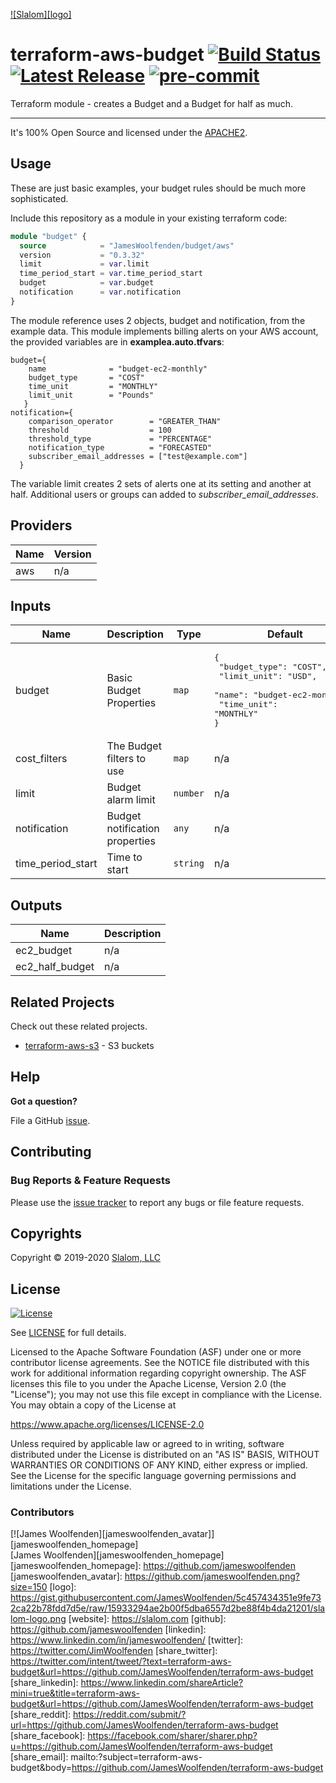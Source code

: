 [![Slalom][logo]](https://slalom.com)

# terraform-aws-budget [![Build Status](https://travis-ci.com/JamesWoolfenden/terraform-aws-budget.svg?branch=master)](https://travis-ci.com/JamesWoolfenden/terraform-aws-budget) [![Latest Release](https://img.shields.io/github/release/JamesWoolfenden/terraform-aws-budget.svg)](https://github.com/JamesWoolfenden/terraform-aws-budget/releases/latest) [![pre-commit](https://img.shields.io/badge/pre--commit-enabled-brightgreen?logo=pre-commit&logoColor=white)](https://github.com/pre-commit/pre-commit)

Terraform module - creates a Budget and a Budget for half as much.

---

It's 100% Open Source and licensed under the [APACHE2](LICENSE).

## Usage

These are just basic examples, your budget rules should be much more sophisticated.

Include this repository as a module in your existing terraform code:

```terraform
module "budget" {
  source            = "JamesWoolfenden/budget/aws"
  version           = "0.3.32"
  limit             = var.limit
  time_period_start = var.time_period_start
  budget            = var.budget
  notification      = var.notification
}
```

The module reference uses 2 objects, budget and notification, from the example data. This module implements billing alerts on your AWS account,
the provided variables are in **examplea.auto.tfvars**:

```HCL
budget={
    name              = "budget-ec2-monthly"
    budget_type       = "COST"
    time_unit         = "MONTHLY"
    limit_unit        = "Pounds"
   }
notification={
    comparison_operator        = "GREATER_THAN"
    threshold                  = 100
    threshold_type             = "PERCENTAGE"
    notification_type          = "FORECASTED"
    subscriber_email_addresses = ["test@example.com"]
  }
```

The variable limit creates 2 sets of alerts one at its setting and another at half.
Additional users or groups can added to *subscriber_email_addresses*.

<!-- BEGINNING OF PRE-COMMIT-TERRAFORM DOCS HOOK -->
## Providers

| Name | Version |
|------|---------|
| aws | n/a |

## Inputs

| Name | Description | Type | Default | Required |
|------|-------------|------|---------|:-----:|
| budget | Basic Budget Properties | `map` | <pre>{<br>  "budget_type": "COST",<br>  "limit_unit": "USD",<br>  "name": "budget-ec2-monthly",<br>  "time_unit": "MONTHLY"<br>}<br></pre> | no |
| cost\_filters | The Budget filters to use | `map` | n/a | yes |
| limit | Budget alarm limit | `number` | n/a | yes |
| notification | Budget notification properties | `any` | n/a | yes |
| time\_period\_start | Time to start | `string` | n/a | yes |

## Outputs

| Name | Description |
|------|-------------|
| ec2\_budget | n/a |
| ec2\_half\_budget | n/a |

<!-- END OF PRE-COMMIT-TERRAFORM DOCS HOOK -->

## Related Projects

Check out these related projects.

- [terraform-aws-s3](https://github.com/jameswoolfenden/terraform-aws-s3) - S3 buckets

## Help

**Got a question?**

File a GitHub [issue](https://github.com/JamesWoolfenden/terraform-aws-budget/issues).

## Contributing

### Bug Reports & Feature Requests

Please use the [issue tracker](https://github.com/JamesWoolfenden/terraform-aws-budget/issues) to report any bugs or file feature requests.

## Copyrights

Copyright © 2019-2020 [Slalom, LLC](https://slalom.com)

## License

[![License](https://img.shields.io/badge/License-Apache%202.0-blue.svg)](https://opensource.org/licenses/Apache-2.0)

See [LICENSE](LICENSE) for full details.

Licensed to the Apache Software Foundation (ASF) under one
or more contributor license agreements.  See the NOTICE file
distributed with this work for additional information
regarding copyright ownership.  The ASF licenses this file
to you under the Apache License, Version 2.0 (the
"License"); you may not use this file except in compliance
with the License.  You may obtain a copy of the License at

<https://www.apache.org/licenses/LICENSE-2.0>

Unless required by applicable law or agreed to in writing,
software distributed under the License is distributed on an
"AS IS" BASIS, WITHOUT WARRANTIES OR CONDITIONS OF ANY
KIND, either express or implied.  See the License for the
specific language governing permissions and limitations
under the License.

### Contributors

[![James Woolfenden][jameswoolfenden_avatar]][jameswoolfenden_homepage]<br/>[James Woolfenden][jameswoolfenden_homepage]
[jameswoolfenden_homepage]: https://github.com/jameswoolfenden
[jameswoolfenden_avatar]: https://github.com/jameswoolfenden.png?size=150
[logo]: https://gist.githubusercontent.com/JamesWoolfenden/5c457434351e9fe732ca22b78fdd7d5e/raw/15933294ae2b00f5dba6557d2be88f4b4da21201/slalom-logo.png
[website]: https://slalom.com
[github]: https://github.com/jameswoolfenden
[linkedin]: https://www.linkedin.com/in/jameswoolfenden/
[twitter]: https://twitter.com/JimWoolfenden
[share_twitter]: https://twitter.com/intent/tweet/?text=terraform-aws-budget&url=https://github.com/JamesWoolfenden/terraform-aws-budget
[share_linkedin]: https://www.linkedin.com/shareArticle?mini=true&title=terraform-aws-budget&url=https://github.com/JamesWoolfenden/terraform-aws-budget
[share_reddit]: https://reddit.com/submit/?url=https://github.com/JamesWoolfenden/terraform-aws-budget
[share_facebook]: https://facebook.com/sharer/sharer.php?u=https://github.com/JamesWoolfenden/terraform-aws-budget
[share_email]: mailto:?subject=terraform-aws-budget&body=https://github.com/JamesWoolfenden/terraform-aws-budget
